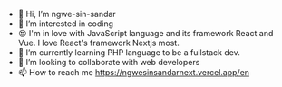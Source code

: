 - 👋 Hi, I’m ngwe-sin-sandar
- 👀 I’m interested in coding
- 😍 I'm in love with JavaScript language and its framework React and Vue. I love React's framework Nextjs most.
- 🌱 I’m currently learning PHP language to be a fullstack dev.
- 💞️ I’m looking to collaborate with web developers
- 📫 How to reach me https://ngwesinsandarnext.vercel.app/en

<!---
ngwesinsandar2/ngwesinsandar2 is a ✨ special ✨ repository because its `README.md` (this file) appears on your GitHub profile.
You can click the Preview link to take a look at your changes.
--->
